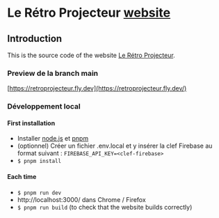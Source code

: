 # Le Rétro Projecteur [website](https://leretroprojecteur.com/)

## Introduction
This is the source code of the website [Le Rétro Projecteur](https://leretroprojecteur.com/).

### Preview de la branch main
[https://retroprojecteur.fly.dev](https://retroprojecteur.fly.dev/)

### Développement local

#### First installation
* Installer [node.js](https://nodejs.org/en/) et [pnpm](https://pnpm.io/installation#using-corepack)
* (optionnel) Créer un fichier .env.local et y insérer la clef Firebase au format suivant : `FIREBASE_API_KEY=<clef-firebase>`
* `$ pnpm install`

#### Each time
* `$ pnpm run dev`
* http://localhost:3000/ dans Chrome / Firefox
* `$ pnpm run build` (to check that the website builds correctly)
